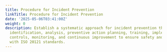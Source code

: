 ```yaml
---
title: Procedure for Incident Prevention
linkTitle: Procedure for Incident Prevention
date: '2025-05-06T03:41:00Z'
weight: 0
description: Establish a systematic approach for incident prevention through risk
  identification, analysis, preventive action planning, training, implementation of
  controls, monitoring, and continuous improvement to ensure safety and compliance
  with ISO 20121 standards.
---
```



<!-- Unsupported block type: table_of_contents -->

<!-- Unsupported block type: unsupported -->

